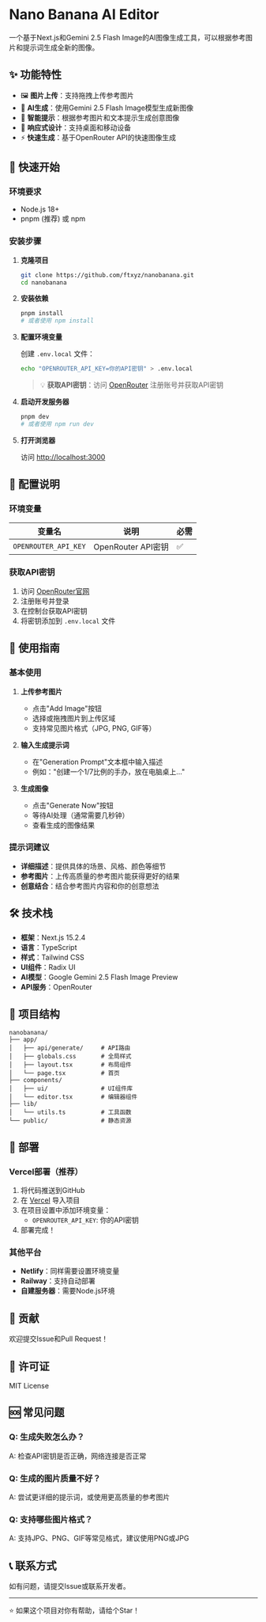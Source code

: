 # Nano Banana AI Editor

一个基于Next.js和Gemini 2.5 Flash Image的AI图像生成工具，可以根据参考图片和提示词生成全新的图像。

## ✨ 功能特性

- 🖼️ **图片上传**：支持拖拽上传参考图片
- 🤖 **AI生成**：使用Gemini 2.5 Flash Image模型生成新图像
- 🎨 **智能提示**：根据参考图片和文本提示生成创意图像
- 📱 **响应式设计**：支持桌面和移动设备
- ⚡ **快速生成**：基于OpenRouter API的快速图像生成

## 🚀 快速开始

### 环境要求

- Node.js 18+ 
- pnpm (推荐) 或 npm

### 安装步骤

1. **克隆项目**
   ```bash
   git clone https://github.com/ftxyz/nanobanana.git
   cd nanobanana
   ```

2. **安装依赖**
   ```bash
   pnpm install
   # 或者使用 npm install
   ```

3. **配置环境变量**
   
   创建 `.env.local` 文件：
   ```bash
   echo "OPENROUTER_API_KEY=你的API密钥" > .env.local
   ```
   
   > 💡 **获取API密钥**：访问 [OpenRouter](https://openrouter.ai/) 注册账号并获取API密钥

4. **启动开发服务器**
   ```bash
   pnpm dev
   # 或者使用 npm run dev
   ```

5. **打开浏览器**
   
   访问 [http://localhost:3000](http://localhost:3000)

## 🔧 配置说明

### 环境变量

| 变量名 | 说明 | 必需 |
|--------|------|------|
| `OPENROUTER_API_KEY` | OpenRouter API密钥 | ✅ |

### 获取API密钥

1. 访问 [OpenRouter官网](https://openrouter.ai/)
2. 注册账号并登录
3. 在控制台获取API密钥
4. 将密钥添加到 `.env.local` 文件

## 📖 使用指南

### 基本使用

1. **上传参考图片**
   - 点击"Add Image"按钮
   - 选择或拖拽图片到上传区域
   - 支持常见图片格式（JPG, PNG, GIF等）

2. **输入生成提示词**
   - 在"Generation Prompt"文本框中输入描述
   - 例如："创建一个1/7比例的手办，放在电脑桌上..."

3. **生成图像**
   - 点击"Generate Now"按钮
   - 等待AI处理（通常需要几秒钟）
   - 查看生成的图像结果

### 提示词建议

- **详细描述**：提供具体的场景、风格、颜色等细节
- **参考图片**：上传高质量的参考图片能获得更好的结果
- **创意结合**：结合参考图片内容和你的创意想法

## 🛠️ 技术栈

- **框架**：Next.js 15.2.4
- **语言**：TypeScript
- **样式**：Tailwind CSS
- **UI组件**：Radix UI
- **AI模型**：Google Gemini 2.5 Flash Image Preview
- **API服务**：OpenRouter

## 📁 项目结构

```
nanobanana/
├── app/
│   ├── api/generate/     # API路由
│   ├── globals.css       # 全局样式
│   ├── layout.tsx        # 布局组件
│   └── page.tsx          # 首页
├── components/
│   ├── ui/               # UI组件库
│   └── editor.tsx        # 编辑器组件
├── lib/
│   └── utils.ts          # 工具函数
└── public/               # 静态资源
```

## 🚀 部署

### Vercel部署（推荐）

1. 将代码推送到GitHub
2. 在 [Vercel](https://vercel.com/) 导入项目
3. 在项目设置中添加环境变量：
   - `OPENROUTER_API_KEY`: 你的API密钥
4. 部署完成！

### 其他平台

- **Netlify**：同样需要设置环境变量
- **Railway**：支持自动部署
- **自建服务器**：需要Node.js环境

## 🤝 贡献

欢迎提交Issue和Pull Request！

## 📄 许可证

MIT License

## 🆘 常见问题

### Q: 生成失败怎么办？
A: 检查API密钥是否正确，网络连接是否正常

### Q: 生成的图片质量不好？
A: 尝试更详细的提示词，或使用更高质量的参考图片

### Q: 支持哪些图片格式？
A: 支持JPG、PNG、GIF等常见格式，建议使用PNG或JPG

## 📞 联系方式

如有问题，请提交Issue或联系开发者。

---

⭐ 如果这个项目对你有帮助，请给个Star！